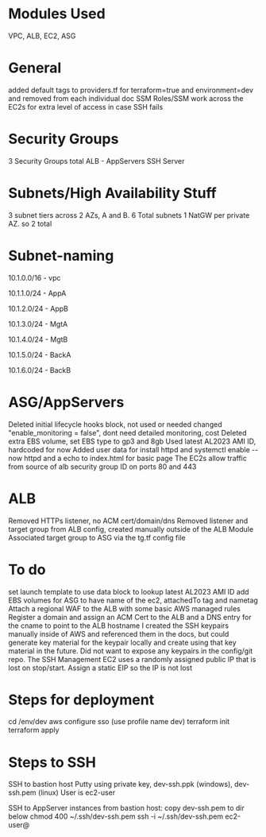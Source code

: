 # Modules Used
VPC, ALB, EC2, ASG

# General 
added default tags to providers.tf for terraform=true and environment=dev and removed from each individual doc
SSM Roles/SSM work across the EC2s for extra level of access in case SSH fails

# Security Groups
3 Security Groups total
ALB - 
AppServers
SSH Server

# Subnets/High Availability Stuff
3 subnet tiers across 2 AZs, A and B.
6 Total subnets
1 NatGW per private AZ. so 2 total

# Subnet-naming
10.1.0.0/16 - vpc 

10.1.1.0/24 - AppA 

10.1.2.0/24 - AppB 


10.1.3.0/24 - MgtA 

10.1.4.0/24 - MgtB 

10.1.5.0/24 - BackA 

10.1.6.0/24 - BackB

# ASG/AppServers
Deleted initial lifecycle hooks block, not used or needed
changed "enable_monitoring = false", dont need detailed monitoring, cost
Deleted extra EBS volume, set EBS type to gp3 and 8gb
Used latest AL2023 AMI ID, hardcoded for now
Added user data for install httpd and systemctl enable --now httpd and a echo to index.html for basic page
The EC2s allow traffic from source of alb security group ID on ports 80 and 443

# ALB
Removed HTTPs listener, no ACM cert/domain/dns
Removed listener and target group from ALB config, created manually outside of the ALB Module
Associated target group to ASG via the tg.tf config file

# To do
set launch template to use data block to lookup latest AL2023 AMI ID
add EBS volumes for ASG to have name of the ec2, attachedTo tag and nametag
Attach a regional WAF to the ALB with some basic AWS managed rules
Register a domain and assign an ACM Cert to the ALB and a DNS entry for the cname to point to the ALB hostname
I created the SSH keypairs manually inside of AWS and referenced them in the docs, but could generate key material for the keypair locally and create using that key material in the future. Did not want to expose any keypairs in the config/git repo.
The SSH Management EC2 uses a randomly assigned public IP that is lost on stop/start. Assign a static EIP so the IP is not lost

# Steps for deployment
cd /env/dev
aws configure sso (use profile name dev)
terraform init
terraform apply

# Steps to SSH
SSH to bastion host
Putty using private key, dev-ssh.ppk (windows), dev-ssh.pem (linux)
User is ec2-user

SSH to AppServer instances from bastion host: 
copy dev-ssh.pem to dir below
chmod 400 ~/.ssh/dev-ssh.pem
ssh -i ~/.ssh/dev-ssh.pem ec2-user@<privateIP>